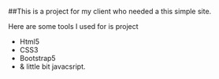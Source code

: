 ##This is a project for my client who needed a this simple site.
<p>Here are some tools I used for is project</p>
<ul>
  <li>Html5</li>
  <li>CSS3</li>
  <li>Bootstrap5</li>
  <li>& little bit javacsript.</li>
</ul>
